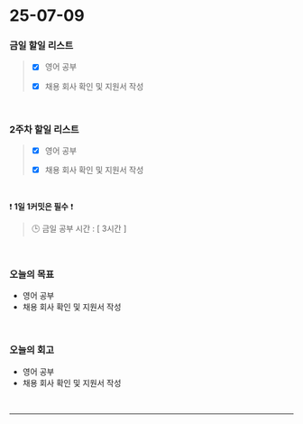 # 25-07-09

### 금일 할일 리스트
> - [x] 영어 공부
>
> - [x] 채용 회사 확인 및 지원서 작성

<br/>

### 2주차 할일 리스트
> - [x] 영어 공부
>
> - [x] 채용 회사 확인 및 지원서 작성

<br/>

❗ **1일 1커밋은 필수** ❗

> 🕒 금일 공부 시간 : [ 3시간 ]

<br/>

### 오늘의 목표
- 영어 공부
- 채용 회사 확인 및 지원서 작성

<br>

### 오늘의 회고
- 영어 공부
- 채용 회사 확인 및 지원서 작성


<br/>

---
